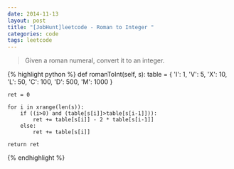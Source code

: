 ```yaml
---
date: 2014-11-13
layout: post
title: "[JobHunt]leetcode - Roman to Integer "
categories: code
tags: leetcode
---
```


>Given a roman numeral, convert it to an integer.

{% highlight python %}
def romanToInt(self, s):
    table = {
        'I': 1,
        'V': 5,
        'X': 10,
        'L': 50,
        'C': 100,
        'D': 500,
        'M': 1000
    }

    ret = 0

    for i in xrange(len(s)):
        if ((i>0) and (table[s[i]]>table[s[i-1]])):
            ret += table[s[i]] - 2 * table[s[i-1]]
        else:
            ret += table[s[i]]

    return ret
{% endhighlight %}